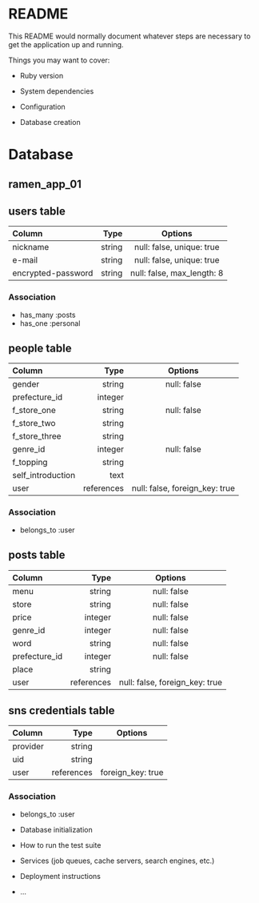 # README

This README would normally document whatever steps are necessary to get the
application up and running.

Things you may want to cover:

* Ruby version

* System dependencies

* Configuration

* Database creation

# Database
## ramen_app_01

## users table

| Column                   | Type               | Options                         |
|:-------------------------|-------------------:|:-------------------------------:|
| nickname                 | string             | null: false, unique: true       |
| e-mail                   | string             | null: false, unique: true       |
| encrypted-password       | string             | null: false, max_length: 8      |

### Association
- has_many :posts
- has_one :personal


## people table

| Column                   | Type               | Options                         |
|:-------------------------|-------------------:|:-------------------------------:|
| gender                   | string             | null: false                     |
| prefecture_id            | integer            |                                 |
| f_store_one              | string             | null: false                     |
| f_store_two              | string             |                                 |
| f_store_three            | string             |                                 |
| genre_id                 | integer            | null: false                     |
| f_topping                | string             |                                 |
| self_introduction        | text               |                                 |
| user                     | references         | null: false, foreign_key: true  |

### Association
- belongs_to :user


## posts table

| Column                   | Type               | Options                         |
|:-------------------------|-------------------:|:-------------------------------:|
| menu                     | string             | null: false                     |
| store                    | string             | null: false                     |
| price                    | integer            | null: false                     |
| genre_id                 | integer            | null: false                     |
| word                     | string             | null: false                     |
| prefecture_id            | integer            | null: false                     |
| place                    | string             |                                 |
| user                     | references         | null: false, foreign_key: true  |

## sns credentials table
| Column                   | Type               | Options                         |
|:-------------------------|-------------------:|:-------------------------------:|
| provider                 | string             |                                 |
| uid                      | string             |                                 |
| user                     | references         | foreign_key: true               |



### Association
- belongs_to :user

* Database initialization

* How to run the test suite

* Services (job queues, cache servers, search engines, etc.)

* Deployment instructions

* ...
